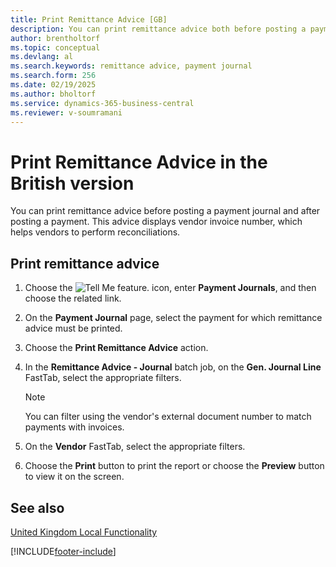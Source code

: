 ```yaml
---
title: Print Remittance Advice [GB]
description: You can print remittance advice both before posting a payment journal and subsequent to posting a payment.
author: brentholtorf   
ms.topic: conceptual
ms.devlang: al
ms.search.keywords: remittance advice, payment journal
ms.search.form: 256
ms.date: 02/19/2025
ms.author: bholtorf
ms.service: dynamics-365-business-central
ms.reviewer: v-soumramani
---
```


# Print Remittance Advice in the British version

You can print remittance advice before posting a payment journal and after posting a payment. This advice displays vendor invoice number, which helps vendors to perform reconciliations.  

## Print remittance advice  

1. Choose the ![Tell Me feature.](../../media/ui-search/search_small.png "Tell me what you want to do") icon, enter **Payment Journals**, and then choose the related link.  
1. On the **Payment Journal** page, select the payment for which remittance advice must be printed.  
1. Choose the **Print Remittance Advice** action.  
1. In the **Remittance Advice - Journal** batch job, on the **Gen. Journal Line** FastTab, select the appropriate filters.  

    > [!NOTE]  
    > You can filter using the vendor's external document number to match payments with invoices.  

1. On the **Vendor** FastTab, select the appropriate filters.  
1. Choose the **Print** button to print the report or choose the **Preview** button to view it on the screen.  

## See also

[United Kingdom Local Functionality](united-kingdom-local-functionality.md)

[!INCLUDE[footer-include](../../includes/footer-banner.md)]
